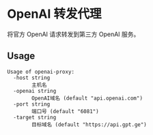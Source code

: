 # OpenAI 转发代理
将官方 OpenAI 请求转发到第三方 OpenAI 服务。
## Usage
```shell
Usage of openai-proxy:
  -host string
        主机名
  -openai string
        OpenAI域名 (default "api.openai.com")
  -port string
        端口号 (default "6081")
  -target string
        目标域名 (default "https://api.gpt.ge")
```